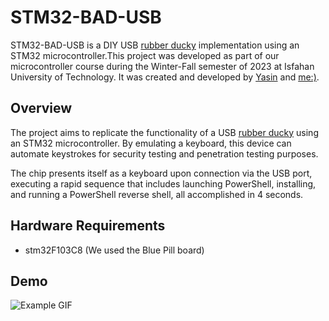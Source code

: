 # STM32-BAD-USB

STM32-BAD-USB is a DIY USB [rubber ducky](https://shop.hak5.org/products/usb-rubber-ducky) implementation using an STM32 microcontroller.This project was developed as part of our microcontroller course during the Winter-Fall semester of 2023 at Isfahan University of Technology. It was created and developed by [Yasin](https://github.com/Orgonah) and [me:)](https://github.com/alidakik).

## Overview

The project aims to replicate the functionality of a USB [rubber ducky](https://shop.hak5.org/products/usb-rubber-ducky) using an STM32 microcontroller. By emulating a keyboard, this device can automate keystrokes for security testing and penetration testing purposes.

The chip presents itself as a keyboard upon connection via the USB port, executing a rapid sequence that includes launching PowerShell, installing, and running a PowerShell reverse shell, all accomplished in 4 seconds.






## Hardware Requirements

- stm32F103C8 (We used the Blue Pill board)





## Demo

![Example GIF](https://github.com/alidakik/STM32-BAD-USB/blob/main/example.gif)
